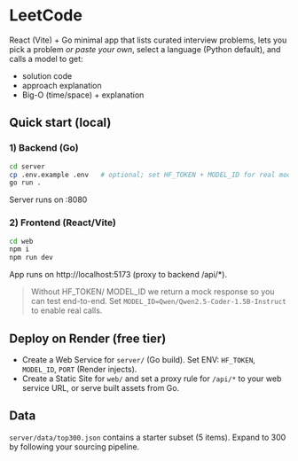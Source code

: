 # LeetCode

React (Vite) + Go minimal app that lists curated interview problems, lets you pick a problem *or paste your own*, select a language (Python default), and calls a model to get:
- solution code
- approach explanation
- Big-O (time/space) + explanation

## Quick start (local)

### 1) Backend (Go)
```bash
cd server
cp .env.example .env   # optional; set HF_TOKEN + MODEL_ID for real model calls
go run .
```
Server runs on :8080

### 2) Frontend (React/Vite)
```bash
cd web
npm i
npm run dev
```
App runs on http://localhost:5173 (proxy to backend /api/*).

> Without HF_TOKEN/ MODEL_ID we return a mock response so you can test end-to-end. 
> Set `MODEL_ID=Qwen/Qwen2.5-Coder-1.5B-Instruct` to enable real calls.

## Deploy on Render (free tier)
- Create a Web Service for `server/` (Go build). Set ENV: `HF_TOKEN`, `MODEL_ID`, `PORT` (Render injects).
- Create a Static Site for `web/` and set a proxy rule for `/api/*` to your web service URL, or serve built assets from Go.

## Data
`server/data/top300.json` contains a starter subset (5 items). Expand to 300 by following your sourcing pipeline.
